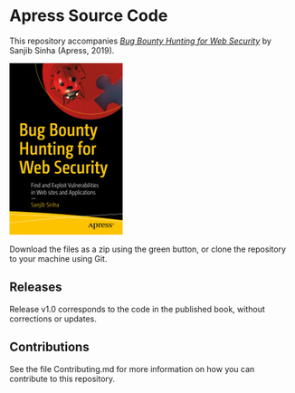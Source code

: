 # Apress Source Code

This repository accompanies [*Bug Bounty Hunting for Web Security*](https://www.apress.com/9781484253908) by Sanjib Sinha (Apress, 2019).

[comment]: #cover
![Cover image](9781484253908.jpg)

Download the files as a zip using the green button, or clone the repository to your machine using Git.

## Releases

Release v1.0 corresponds to the code in the published book, without corrections or updates.

## Contributions

See the file Contributing.md for more information on how you can contribute to this repository.